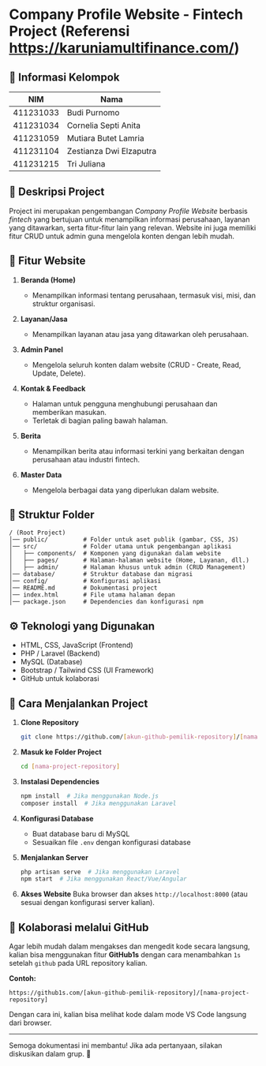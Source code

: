 # Company Profile Website - Fintech Project (Referensi https://karuniamultifinance.com/)

## 📌 Informasi Kelompok

| NIM        | Nama                      |
|------------|---------------------------|
| 411231033  | Budi Purnomo              |
| 411231034  | Cornelia Septi Anita      |
| 411231059  | Mutiara Butet Lamria      |
| 411231104  | Zestianza Dwi Elzaputra   |
| 411231215  | Tri Juliana               |

## 📖 Deskripsi Project

Project ini merupakan pengembangan *Company Profile Website* berbasis *fintech* yang bertujuan untuk menampilkan informasi perusahaan, layanan yang ditawarkan, serta fitur-fitur lain yang relevan. Website ini juga memiliki fitur CRUD untuk admin guna mengelola konten dengan lebih mudah.

## 🎯 Fitur Website

1. **Beranda (Home)**
   - Menampilkan informasi tentang perusahaan, termasuk visi, misi, dan struktur organisasi.

2. **Layanan/Jasa**
   - Menampilkan layanan atau jasa yang ditawarkan oleh perusahaan.

3. **Admin Panel**
   - Mengelola seluruh konten dalam website (CRUD - Create, Read, Update, Delete).

4. **Kontak & Feedback**
   - Halaman untuk pengguna menghubungi perusahaan dan memberikan masukan.
   - Terletak di bagian paling bawah halaman.

5. **Berita**
   - Menampilkan berita atau informasi terkini yang berkaitan dengan perusahaan atau industri fintech.

6. **Master Data**
   - Mengelola berbagai data yang diperlukan dalam website.

## 📂 Struktur Folder

```
/ (Root Project)
│── public/          # Folder untuk aset publik (gambar, CSS, JS)
│── src/             # Folder utama untuk pengembangan aplikasi
│   ├── components/  # Komponen yang digunakan dalam website
│   ├── pages/       # Halaman-halaman website (Home, Layanan, dll.)
│   ├── admin/       # Halaman khusus untuk admin (CRUD Management)
│── database/        # Struktur database dan migrasi
│── config/          # Konfigurasi aplikasi
│── README.md        # Dokumentasi project
│── index.html       # File utama halaman depan
│── package.json     # Dependencies dan konfigurasi npm
```

## ⚙️ Teknologi yang Digunakan

- HTML, CSS, JavaScript (Frontend)
- PHP / Laravel (Backend)
- MySQL (Database)
- Bootstrap / Tailwind CSS (UI Framework)
- GitHub untuk kolaborasi

## 🚀 Cara Menjalankan Project

1. **Clone Repository**
   ```sh
   git clone https://github.com/[akun-github-pemilik-repository]/[nama-project-repository].git
   ```

2. **Masuk ke Folder Project**
   ```sh
   cd [nama-project-repository]
   ```

3. **Instalasi Dependencies**
   ```sh
   npm install  # Jika menggunakan Node.js
   composer install  # Jika menggunakan Laravel
   ```

4. **Konfigurasi Database**
   - Buat database baru di MySQL
   - Sesuaikan file `.env` dengan konfigurasi database
   
5. **Menjalankan Server**
   ```sh
   php artisan serve  # Jika menggunakan Laravel
   npm start  # Jika menggunakan React/Vue/Angular
   ```

6. **Akses Website**
   Buka browser dan akses `http://localhost:8000` (atau sesuai dengan konfigurasi server kalian).

## 🔗 Kolaborasi melalui GitHub

Agar lebih mudah dalam mengakses dan mengedit kode secara langsung, kalian bisa menggunakan fitur **GitHub1s** dengan cara menambahkan `1s` setelah `github` pada URL repository kalian.

**Contoh:**
```
https://github1s.com/[akun-github-pemilik-repository]/[nama-project-repository]
```
Dengan cara ini, kalian bisa melihat kode dalam mode VS Code langsung dari browser.

---

Semoga dokumentasi ini membantu! Jika ada pertanyaan, silakan diskusikan dalam grup. 🚀
